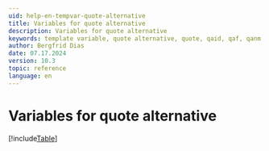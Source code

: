```yaml
---
uid: help-en-tempvar-quote-alternative
title: Variables for quote alternative
description: Variables for quote alternative
keywords: template variable, quote alternative, quote, qaid, qaf, qanm
author: Bergfrid Dias
date: 07.17.2024
version: 10.3
topic: reference
language: en
---
```


# Variables for quote alternative

[!include[Table](../../../../../common/includes/variable/table-quote-alt.md)]

